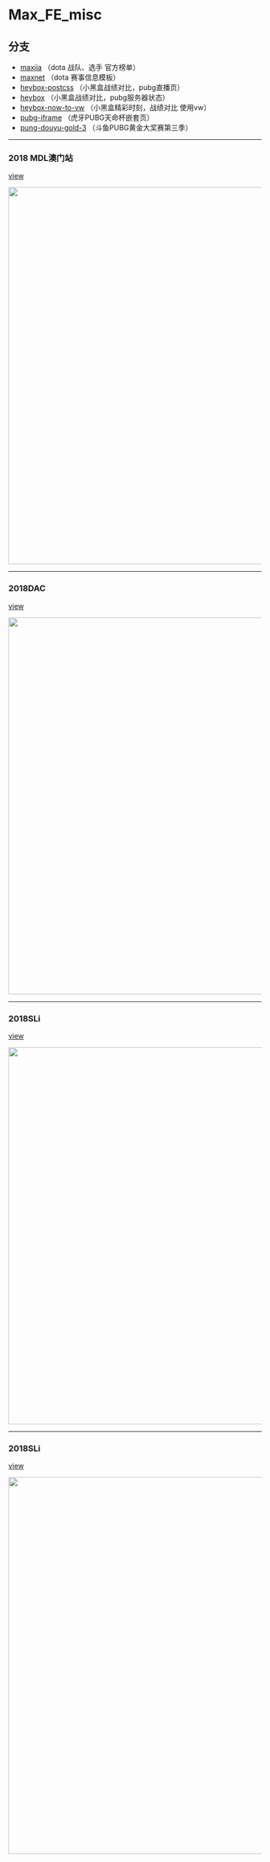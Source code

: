 # Max_FE_misc

## 分支

* [maxjia](https://github.com/HHHJiro/MAX_FE_misc/tree/maxjia) （dota 战队、选手 官方榜单）
* [maxnet](https://github.com/HHHJiro/MAX_FE_misc/tree/maxnet) （dota 赛事信息模板）
* [heybox-postcss](https://github.com/HHHJiro/MAX_FE_misc/tree/heybox-postcss) （小黑盒战绩对比，pubg直播页）
* [heybox](https://github.com/HHHJiro/MAX_FE_misc/tree/heybox) （小黑盒战绩对比，pubg服务器状态）
* [heybox-now-to-vw](https://github.com/HHHJiro/MAX_FE_misc/tree/heybox-now-to-vw) （小黑盒精彩时刻，战绩对比 使用vw）
* [pubg-iframe](https://github.com/HHHJiro/MAX_FE_misc/tree/pung-iframe) （虎牙PUBG天命杯嵌套页）
* [pung-douyu-gold-3](https://github.com/HHHJiro/MAX_FE_misc/tree/pung-douyu-gold-3) （斗鱼PUBG黄金大奖赛第三季）
----

### 2018 MDL澳门站
[view](http://dotamax.net/live_stats/dota_match_tml.html?match_id=MDL%2520Macau&lang=zh-cn&os_type=iOS&os_version=11.2.6&_time=1522206338&version=4.2.1&device_id=E8F027E0-41A4-4FC1-850E-60800609366A&game_type=dota2&max__id=8211098)
<div align=center>
  <img width="750" src="https://github.com/HHHJiro/MAX_FE_misc/blob/master/src/asstes/preview/dota_match_2.jpeg?raw=true"/>
</div>

----

### 2018DAC
[view](http://dotamax.net/live_stats/dota_match_tml.html?match_id=DAC%25202018&lang=zh-cn&os_type=iOS&os_version=11.2.6&_time=1522153872&version=4.2.1&device_id=E8F027E0-41A4-4FC1-850E-60800609366A&game_type=dota2)

<div align=center>
  <img width="750" src="https://github.com/HHHJiro/MAX_FE_misc/blob/master/src/asstes/preview/dota_match_1.jpeg?raw=true"/>
</div>

----

### 2018SLi
[view](http://dotamax.net/live_stats/dota_match_tml.html?match_id=SLi%2520S4&lang=zh-cn&os_type=iOS&os_version=11.2.6&_time=1522206614&version=4.2.1&device_id=E8F027E0-41A4-4FC1-850E-60800609366A&game_type=dota2&max__id=8211098)

<div align=center>
  <img width="750" src="https://github.com/HHHJiro/MAX_FE_misc/blob/master/src/asstes/preview/dota_match_3.jpeg?raw=true"/>
</div>

----

### 2018SLi
[view](http://dotamax.net/live_stats/dota_match_tml.html?match_id=PGL%2520Major%25202018&lang=zh-cn&os_type=iOS&os_version=11.2.6&_time=1522206670&version=4.2.1&device_id=E8F027E0-41A4-4FC1-850E-60800609366A&game_type=dota2&max__id=8211098)

<div align=center>
  <img width="750" src="https://github.com/HHHJiro/MAX_FE_misc/blob/master/src/asstes/preview/dota_match_4.jpeg?raw=true"/>
</div>